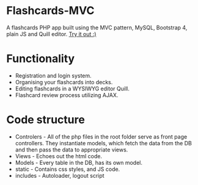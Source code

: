 # Flashcards-MVC
 A flashcards PHP app built using the MVC pattern, MySQL, Bootstrap 4, plain JS and Quill editor. [Try it out :)](https://www.premekbelka.com/flashcards/index.php)
 
# Functionality
 - Registration and login system.
 - Organising your flashcards into decks.
 - Editing flashcards in a WYSIWYG editor Quill.
 - Flashcard review process utilizing AJAX.
 
 # Code structure
  - Controlers - All of the php files in the root folder serve as front page controllers. They instantiate models, which fetch the data from the DB and then pass the data to appropriate views.
  - Views - Echoes out the html code.
  - Models - Every table in the DB, has its own model.
  - static - Contains css styles, and JS code.
  - includes - Autoloader, logout script
  
